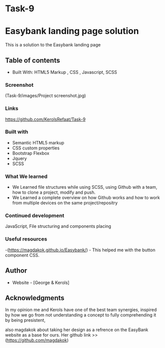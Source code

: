 # Task-9

# Easybank landing page solution

This is a solution to the Easybank landing page

## Table of contents

  - Built With: HTML5 Markup , CSS , Javascript, SCSS

### Screenshot

(Task-9/images/Project screenshot.jpg)

### Links

https://github.com/KerolsRefaat/Task-9

### Built with

- Semantic HTML5 markup
- CSS custom properties
- Bootstrap Flexbox
- Jquery
- SCSS

### What We learned

-  We Learned file structures while using SCSS, using Github with a team, how to clone a project, modify and push.
- We Learned a complete overview on how Github works and how to work from multiple devices on the same project/repositry

### Continued development

JavaScript, File structuring and components placing

### Useful resources

-(https://magdakok.github.io/Easybank/) - This helped me with the button component CSS.

## Author

- Website - [George & Kerols]


## Acknowledgments

In my opinion me and Kerols have one of the best team synergies, inspired by how we go from not understanding a concept to fully comprehending it by being presistent,

also magdakok about taking her design as a refrence on the EasyBank website as a base for ours. Her github link >> (https://github.com/magdakok)
